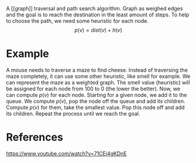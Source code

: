 A [[graph]] traversal and path search algorithm.
Graph as weighed edges and the goal is to reach the destination in the least amount of steps. To help to choose the path, we need some heuristic for each node. 
$$
p(v) = dist(v) + h(v)
$$
# Example
A mouse needs to traverse a maze to find cheese. Instead of traversing the maze completely, it can use some other heuristic, like smell for example. We can represent the maze as a weighted graph. The smell value (heuristic) will be assigned for each node from 100 to 0 (the lower the better). Now, we can compute $p(v)$ for each node. 
Starting for a given node, we add it to the queue. We compute $p(v)$, pop the node off the queue and add its children. Compute $p(v)$ for them, take the smallest value. Pop this node off and add its children. Repeat the process until we reach the goal.

# References
https://www.youtube.com/watch?v=71CEj4gKDnE
